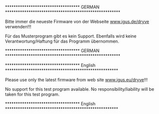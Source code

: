 *********************************** GERMAN ******************************************************

Bitte immer die neueste Firmware von der Webseite www.igus.de/dryve verwenden!!!

Für das Musterprogram gibt es kein Support.
Ebenfalls wird keine Verantwortung/Haftung für das Programm übernommen.

*********************************** GERMAN ******************************************************



*********************************** English *****************************************************

Please use only the latest firmware from web site www.igus.eu/dryve!!!

No support for this test program available.
No responsibility/liability will be taken for this test program.

*********************************** English *****************************************************

